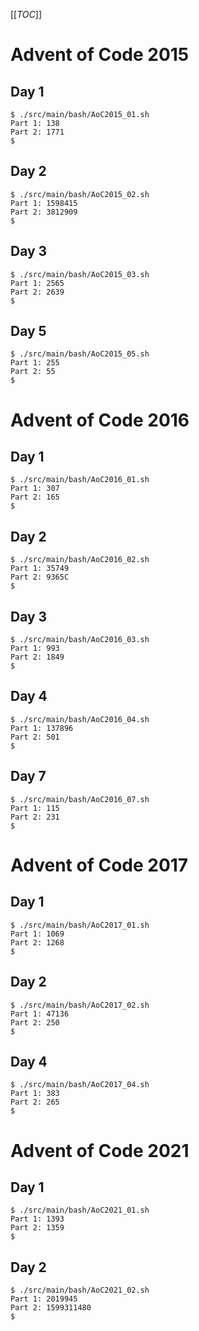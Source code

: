 [[_TOC_]]

# Advent of Code 2015

## Day 1

```console
$ ./src/main/bash/AoC2015_01.sh
Part 1: 138
Part 2: 1771
$
```

## Day 2

```console
$ ./src/main/bash/AoC2015_02.sh
Part 1: 1598415
Part 2: 3812909
$
```

## Day 3

```console
$ ./src/main/bash/AoC2015_03.sh
Part 1: 2565
Part 2: 2639
$
```

## Day 5

```console
$ ./src/main/bash/AoC2015_05.sh
Part 1: 255
Part 2: 55
$
```

# Advent of Code 2016

## Day 1

```console
$ ./src/main/bash/AoC2016_01.sh
Part 1: 307
Part 2: 165
$
```

## Day 2

```console
$ ./src/main/bash/AoC2016_02.sh
Part 1: 35749
Part 2: 9365C
$
```

## Day 3

```console
$ ./src/main/bash/AoC2016_03.sh
Part 1: 993
Part 2: 1849
$
```

## Day 4

```console
$ ./src/main/bash/AoC2016_04.sh
Part 1: 137896
Part 2: 501
$
```

## Day 7

```console
$ ./src/main/bash/AoC2016_07.sh
Part 1: 115
Part 2: 231
$
```

# Advent of Code 2017

## Day 1

```console
$ ./src/main/bash/AoC2017_01.sh
Part 1: 1069
Part 2: 1268
$
```

## Day 2

```console
$ ./src/main/bash/AoC2017_02.sh
Part 1: 47136
Part 2: 250
$
```

## Day 4

```console
$ ./src/main/bash/AoC2017_04.sh
Part 1: 383
Part 2: 265
$
```

# Advent of Code 2021

## Day 1

```console
$ ./src/main/bash/AoC2021_01.sh
Part 1: 1393
Part 2: 1359
$
```

## Day 2

```console
$ ./src/main/bash/AoC2021_02.sh
Part 1: 2019945
Part 2: 1599311480
$
```
